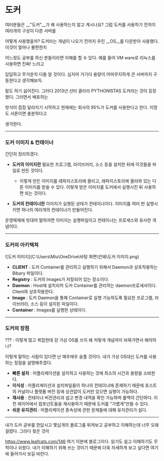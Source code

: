 # 도커 

여러분들은 __"도커"__가 왜 사용하는지 알고 계시나요? 그럼 도커를 사용하기 전까지 여러개의 구성이 다른 서버를 

어떻게 사용했을까? 도커라는 개념이 나오기 전까지 우린 __OS__를 다운받아 사용했다. 이것이 얼마나 불편한지 

어느정도 공부를 하신 분들이라면 이해를 할 수 있다. 예를 들어 VM ware로 리눅스를 사용하면 진짜! 느리고 

답답하고 무거운지 다들 알 것이다. 심지어 거기다 용량이 어마무지하게 큰 서버까지 구동한다고 생각해보자. 

말도 하기 싫어진다. 그러다 2013년 산타 클라라 PYTHONISTAS 도커라는 것이 등장했다. 그러면서 배포하는

방식이 점점 달라지기 시작하고 현재에는 회사의 95%가 도커를 사용한다고 한다.  이정도 서론이면 충분하다고 

생각한다.

___

### 도커 이미지 & 컨테이너 

간단히 정리하겠다. 

- __도커의 이미지란__ 필요한 프로그램, 라이브러리, 소스 등을 설치한 뒤에 이것들을 파일로 만든 것이다.
  - 이렇게 만든 이미지를 레파지스토리에 올리고, 레파지스토리에 올라와 있는  다른 이미지를 받을 수 있다. 이렇게 받은 이미지를 도커에서 실행시킨 뒤 사용하면 되는 것이다.

- __도커의 컨테이너란__ 이미지가 실행된 상태가 컨테이너이다. 이미지를 여러 번 실행시키면 하나의 여러개의 컨테이너가 만들어진다.

운영체제에 빗대어 말하자면 이미지는 실행파일이고 컨테이너는 프로세스와 유사한 개념이다.

___

### 도커의 아키텍쳐

![도커 이미지](C:\Users\Miu\OneDrive\바탕 화면\안돼\도커 이미지.png)



- __CLIENT__ : 도커 Container를 관리하고 실행하기 위해서 Daemon과 상호작용하는 Bibary 파일이다.
- __Registry__ : 도커의 Images가 저장되어 있는 장소이다.
- __Daemon__ : Host에 설치되어 도커 Container를 관리하는 daemon프로세서이다. Client와 상호작용한다.
- __Image__ : 도커 Daemon을 통해 Container로 실행 가능하도록 필요한 프로그램, 라이브러리, 소스 등이 설치된 파일이다.
- __Container__ : Images를 실행한 상태이다.



___

### 도커의 장점

??? : 이렇게 많고 복잡한데 걍 가상 OS를 쓰지 왜 저렇게 개념까지 바꿔가면서 해야하나? 

이렇게 말하는 사람이 있다면 난 매우매우 슬플 것이다. 내가 가상 OS대신 도커를 사용하는 장점을 설명해주겠다.



- __빠른 설치__ : 어플리케이션을 설치하고 사용하는 것에 최소의 시간과 용량을 소비한다.
- __이식성__ : 어플리케이션과 설치파일들이 하나의 컨테이너에 존재하기 때문에 호스트의 커널이나 플랫폼 버전 등에 상관없이 도커만 있으면 실행이 가능하다.
- __재사용__ :  컨테이너 버전관리과 쉽고 변경 내역을 확인 가능하며 롤백이 간단하다. 이전 레이어에서 컴포넌트들을 재사용하기 때문에 도커를 "가볍게"만들 수 있다.
- __쉬운 유지관리__ : 어플리케이션 종속성에 관한 문제들에 대해 유지관리가 쉽다.

___

내가 도커 공부를 한답시고 몇십개의 블로그를 뒤져보고 공부하고 이해하는데 너무 오래 걸렸다. 그러다 찾은 것이 

https://www.leafcats.com/146 여기 이분에 블로그이다. 읽기도 쉽고 이해하기도 무척이나 쉬웠다. 내가 이해하기 위해 쓰는 것이기 때문에 더욱 자세하게 보고 싶다면 여기에 들어가서 보길 바란다. 
